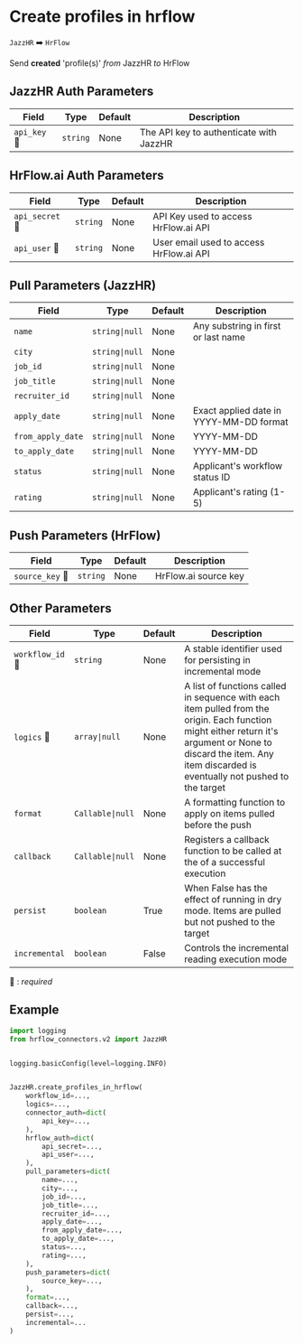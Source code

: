 # Create profiles in hrflow
`JazzHR` :arrow_right: `HrFlow`

Send **created** 'profile(s)' _from_ JazzHR _to_ HrFlow



## JazzHR Auth Parameters

| Field | Type | Default | Description |
| ----- | ---- | ------- | ----------- |
| `api_key` :red_circle: | `string` | None | The API key to authenticate with JazzHR |

## HrFlow.ai Auth Parameters

| Field | Type | Default | Description |
| ----- | ---- | ------- | ----------- |
| `api_secret` :red_circle: | `string` | None | API Key used to access HrFlow.ai API |
| `api_user` :red_circle: | `string` | None | User email used to access HrFlow.ai API |

## Pull Parameters (JazzHR)

| Field | Type | Default | Description |
| ----- | ---- | ------- | ----------- |
| `name`  | `string\|null` | None | Any substring in first or last name |
| `city`  | `string\|null` | None |  |
| `job_id`  | `string\|null` | None |  |
| `job_title`  | `string\|null` | None |  |
| `recruiter_id`  | `string\|null` | None |  |
| `apply_date`  | `string\|null` | None | Exact applied date in YYYY-MM-DD format |
| `from_apply_date`  | `string\|null` | None | YYYY-MM-DD |
| `to_apply_date`  | `string\|null` | None | YYYY-MM-DD |
| `status`  | `string\|null` | None | Applicant's workflow status ID |
| `rating`  | `string\|null` | None | Applicant's rating (1-5) |

## Push Parameters (HrFlow)

| Field | Type | Default | Description |
| ----- | ---- | ------- | ----------- |
| `source_key` :red_circle: | `string` | None | HrFlow.ai source key |

## Other Parameters

| Field | Type | Default | Description |
| ----- | ---- | ------- | ----------- |
| `workflow_id` :red_circle: | `string` | None | A stable identifier used for persisting in incremental mode |
| `logics` :red_circle: | `array\|null` | None | A list of functions called in sequence with each item pulled from the origin. Each function might either return it's argument or None to discard the item. Any item discarded is eventually not pushed to the target |
| `format`  | `Callable\|null` | None | A formatting function to apply on items pulled before the push |
| `callback`  | `Callable\|null` | None | Registers a callback function to be called at the of a successful execution |
| `persist`  | `boolean` | True | When False has the effect of running in dry mode. Items are pulled but not pushed to the target |
| `incremental`  | `boolean` | False | Controls the incremental reading execution mode |

:red_circle: : *required*

## Example

```python
import logging
from hrflow_connectors.v2 import JazzHR


logging.basicConfig(level=logging.INFO)


JazzHR.create_profiles_in_hrflow(
    workflow_id=...,
    logics=...,
    connector_auth=dict(
        api_key=...,
    ),
    hrflow_auth=dict(
        api_secret=...,
        api_user=...,
    ),
    pull_parameters=dict(
        name=...,
        city=...,
        job_id=...,
        job_title=...,
        recruiter_id=...,
        apply_date=...,
        from_apply_date=...,
        to_apply_date=...,
        status=...,
        rating=...,
    ),
    push_parameters=dict(
        source_key=...,
    ),
    format=...,
    callback=...,
    persist=...,
    incremental=...
)
```